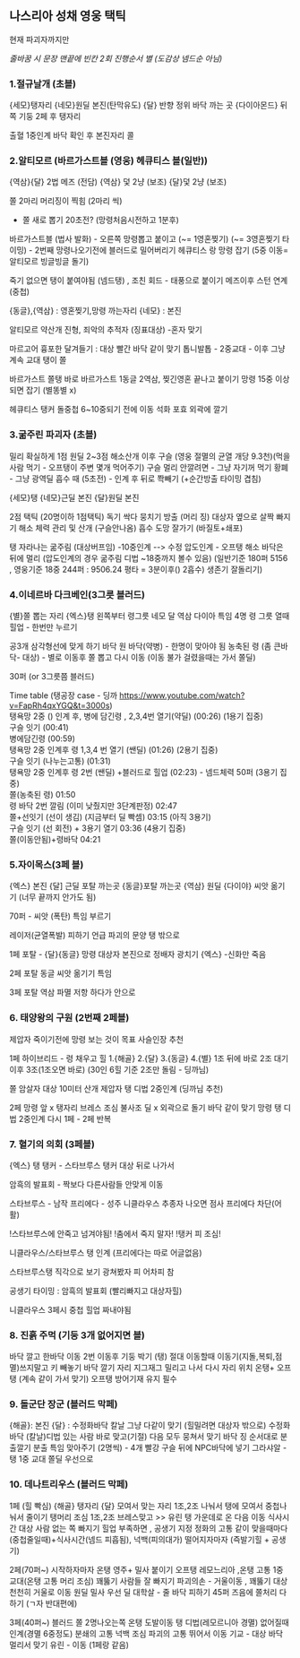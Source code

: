 ## 나스리아 성채 영웅 택틱  

현재 파괴자까지만 

*줄바꿈 시 문장 맨끝에 빈칸 2회*
*진행순서 별 (도감상 넴드순 아님)*

### 1.절규날개 (초블)

{세모}탱자리 {네모}원딜 본진(탄막유도)
{달} 반향 정위 바닥 까는 곳
{다이아몬드} 뒤쪽 기둥 2페 후 탱자리

출혈 1중인계
바닥 확인 후 본진자리 콜


### 2.알티모르 (바르가스트블 (영웅) 헤큐티스 블(일반))
{역삼}{달} 2법 메즈 (전담)
{역삼} 덫 2냥 (보조)
{달}덫 2냥 (보조)

쫄 2마리 머리징이 찍힘 (2마리 씩)
- 쫄 새로 뽑기 20초전? (망령처음시전하고 1분후) 

바르가스트블 (법사 발화) - 오른쪽 망령뽑고 붙이고 (~= 1영혼찢기)
(~= 3영혼찢기  타이밍) - 2번째 망령나오기전에 블러드로 밀어버리기
헤큐티스 랑 망령 잡기 (5중 이동= 알티모르 빙글빙글 돌기)



죽기 없으면 탱이 붙여야됨 (넴드탱) , 조친 회드 - 태풍으로 붙이기
메즈이후 스턴 연계 (중첩)

{동글},{역삼} : 영혼찢기,망령 까는자리
{네모} : 본진

알티모르
약산개 진형, 죄악의 추적자 (징표대상) -혼자 맞기

마르고어
흉포한 달겨들기 : 대상 빨간 바닥 같이 맞기
톱니발톱 - 2중교대 - 이후 그냥 계속 교대 탱이 쫄

바르가스트
쫄탱 바로 바르가스트 1동글 2역삼, 찢긴영혼 끝나고 붙이기
망령 15중 이상되면 잡기 (별똥별 x)

헤큐티스
탱커 돌중첩 6~10중되기 전에 이동
석화 포효 외곽에 깔기

### 3.굶주린 파괴자 (초블)

밀리 확실하게 1점
원딜 2~3점
해소산개 이후 구슬 (영웅 절멸의 균열 개당 9.3천)(먹을사람 먹기 - 오프탱이 주변 몇개 먹어주기)
구슬 멀리 안깔려면 - 그냥 자기꺼 먹기
황폐 - 그냥 광역딜
흡수 때 (5초전) - 인계 후 뒤로 쫙빼기 (+순간방출 타이밍 겹침)

{세모}탱
{네모}근딜 본진
{달}원딜 본진

2점 택틱 (20명이하 1점택틱)
독기 싹다 뭉치기
방출 (머리 징) 대상자 옆으로 살짝 빠지기
해소 체력 관리 및 산개 (구슬안나옴)
흡수 도망 잘가기 (바질토+쇄포)

탱 자라나는 굶주림 (대상버프임) -10중인계 --> 수정 압도인계 - 오프탱 해소 바닥은 뒤에 멀리
(압도인계의 경우 굶주림 디법 ~18중까지 볼수 있음)
(일반기준 180퍼 5156 , 영웅기준 18중 244퍼 : 9506.24 평타 = 3분이후() 2흡수) 생존기 잘돌리기)

### 4.이네르바 다크베인(3그릇 블러드)

{별}쫄 뽑는 자리
{엑스}탱
왼쪽부터 령그릇 네모 달 역삼 다이아 특임 4명
령 그릇 열때 힐업 - 한번만 누르기

공3개 삼각형선에 맞게 하기
바닥 원 바닥(약병) - 한명이 맞아야 됨
농축된 령 (좀 큰바닥- 대상) - 별로 이동후 쫄 뽑고 다시 이동
(이동 불가 걸렸을때는 가서 쫄딜)

30퍼 (or 3그릇쯤 블러드) 

Time table (탱공장 case - 딩까 https://www.youtube.com/watch?v=FapRh4qxYGQ&t=3000s)  
탱욕망 2중 ()  인계 후, 병에 담긴령 , 2,3,4번 열기(약딜) (00:26) (1용기 집중)  
구슬 잇기 (00:41)  
병에담긴령 (00:59)  
탱욕망 2중 인계후 령 1,3,4 번 열기 (쌘딜) (01:26) (2용기 집중)  
구슬 잇기 (나누는고통) (01:31)  
탱욕망 2중 인계후 령 2번 (쌘딜) +블러드로 힐업 (02:23) - 넴드체력 50퍼 (3용기 집중)  
쫄(농축된 령)  01:50  
령 바닥 2번 깔림 (이미 낮췄지만 3단계판정)  02:47  
쫄+선잇기 (선이 생김) (지금부터 딜 빡셈) 03:15 (아직 3용기)  
구슬 잇기 (선 회전) + 3용기 열기 03:36 (4용기 집중)  
쫄(이동안됨)+령바닥 04:21

### 5.자이목스(3페 블)

{엑스} 본진
{달] 근딜 포탈 까는곳
{동글}포탈 까는곳
{역삼} 원딜
{다이야} 씨앗 옮기기 (너무 끝까지 안가도 됨)

70퍼 - 씨앗 (폭탄) 특임 부르기

레이저(균열폭발) 피하기 언급
파괴의 문양 탱 밖으로

1페
포탈 - {달}{동글}
망령 대상자 본진으로 정배자 광치기 {엑스} -신화만 죽음

2페
포탈 동글
씨앗 옮기기 특임

3페
포탈 역삼
파멸 저항 하다가 안으로

### 6. 태양왕의 구원 (2번째 2페블)

제압자 죽이기전에 망령 보는 것이 목표
사슬인장 추천

1페
하이브리드 - 령 채우고 힐
1.{해골} 2.{달} 3.{동글} 4.{별}
1조 뒤에 바로 2조 대기 이후 3조(1조오면 바로)
(30인 6힐 기준 2조만 돌림 - 딩까님)

쫄
암살자 대상 10미터 산개
제압자 탱 디법 2중인계 (딩까님 추천)

2페
망령 앞 x 탱자리 브레스 조심
불사조 딜 x 외곽으로 돌기
바닥 같이 맞기
망령 탱 디법 2중인계
다시 1페 - 2페 반복

### 7. 혈기의 의회 (3페블)

{엑스} 탱
탱커 - 스타브루스 탱커 대상 뒤로 나가서

암흑의 발표회 - 짝보다 다른사람들 안맞게 이동

스타브루스 - 남작 프리에다 - 성주 니클라우스
추종자 나오면 점사
프리에다 차단(어활)

!스타브루스에 안죽고 넘겨야됨!
!춤에서 죽지 말자!
!탱커 피 조심!

니클라우스/스타브루스 탱 인계 (프리에다는 따로 어글없음)

스타브루스탱 직각으로 보기
광쳐봤자 피 어차피 참

공생기 타이밍 : 암흑의 발표회 (빨리빠지고 대상자힐)

니클라우스 3페시 중첩 힐업 짜내야됨

### 8. 진흙 주먹 (기둥 3개 없어지면 블)

바닥 깔고 한바닥 이동 2번 이동후 기둥 박기 (탱)
절대 이동할때 이동기(지돌,복퇴,점멸)쓰지말고 키 빼놓기
바닥 깔기 자리 지그재그
밀리고 나서 다시 자리 위치
온탱+ 오프탱 (계속 같이 가서 맞기)
오프탱 방어기재 유지 필수

### 9. 돌군단 장군 (블러드 막페)

{해골}: 본진
{달} : 수정화바닥
칼날 그냥 다같이 맞기 (힐밀려면 대상자 밖으로)
수정화 바닥 (칼날)디법 있는 사람 바로 맞고(기절) 다음 모두 뭉쳐서 맞기
바닥 징 순서대로 분출깔기
분출 특임 맞아주기 (2명씩) - 4개
빨강 구슬 뒤에 NPC바닥에 넣기 그라샤알 - 탱 1중 교대 쫄딜 우선으로

### 10. 데나트리우스 (블러드 막페)

1페 (힐 빡심)
{해골} 탱자리
{달} 모여서 맞는 자리
1조,2조 나눠서 탱에 모여서 중첩나눠서 줄이기
탱머리 조심
1조,2조 브레스맞고 >> 유린 탱 가운데로 온 다음 이동
식사시간 대상 사람 없는 쪽 빠지기
힐업 부족하면 , 공생기 지정
정화의 고통 같이 맞을때마다(중첩줄일때)+식사시간(넴드 피흡됨), 넉백(피의대가) 떨어지자마자 (즉발기힐 + 공생기)

2페(70퍼~)
시작하자마자 온탱 영주+ 밀사 붙이기
오프탱 레모느리아 ,온탱 고통 1중 교대(온탱 고통 머리 조심)
꽤뚫기 사람들 잘 빠지기
파괴의손 - 거울이동 , 꽤뚫기 대상 천천히 거울로 이동
원딜 밀사 우선 딜
대학살 - 줄 바닥 피하기
45퍼 즈음에 쫄처리 다하기 (ㄱ자 반대편에)

3페(40퍼~) 블러드
쫄 2명나오는쪽 온탱 도발이동
탱 디법(레모르니아 경멸) 없어질때 인계(경멸 6중정도)
분쇄의 고통 넉백 조심
파괴의 고통 뛰어서 이동
기교 - 대상 바닥 멀리서 맞기
유린 - 이동 (1페랑 같음)
